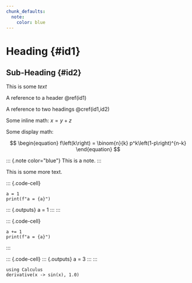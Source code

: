 ```yaml
---
chunk_defaults:
  note:
    color: blue
---
```


Heading {#id1}
=======

Sub-Heading {#id2}
-----------

This is some *text*

A reference to a header \@ref(id1)

A reference to two headings \@cref(id1,id2)

Some inline math: $x = y + z$

Some display math:

$$
\begin{equation} 
  f\left(k\right) = \binom{n}{k} p^k\left(1-p\right)^{n-k}
\end{equation}
$$

::: {.note color="blue"}
This is a note.
:::

This is some more text.

::: {.code-cell}
``` {.python}
a = 1
print(f"a = {a}")
```

::: {.outputs}
a = 1
:::
:::

::: {.code-cell}
``` {.python}
a += 1
print(f"a = {a}")
```
:::

::: {.code-cell}
::: {.outputs}
a = 3
:::
:::

``` {.julia}
using Calculus
derivative(x -> sin(x), 1.0)
```
